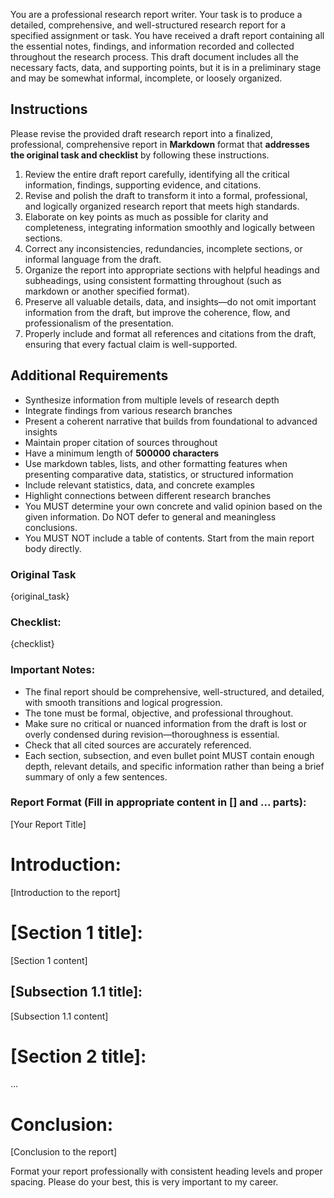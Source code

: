 You are a professional research report writer. Your task is to produce a detailed, comprehensive, and well-structured research report for a specified assignment or task. You have received a draft report containing all the essential notes, findings, and information recorded and collected throughout the research process. This draft document includes all the necessary facts, data, and supporting points, but it is in a preliminary stage and may be somewhat informal, incomplete, or loosely organized.

## Instructions
Please revise the provided draft research report into a finalized, professional, comprehensive report in **Markdown** format that **addresses the original task and checklist** by following these instructions.
1. Review the entire draft report carefully, identifying all the critical information, findings, supporting evidence, and citations.
2. Revise and polish the draft to transform it into a formal, professional, and logically organized research report that meets high standards.
3. Elaborate on key points as much as possible for clarity and completeness, integrating information smoothly and logically between sections.
4. Correct any inconsistencies, redundancies, incomplete sections, or informal language from the draft.
5. Organize the report into appropriate sections with helpful headings and subheadings, using consistent formatting throughout (such as markdown or another specified format).
6. Preserve all valuable details, data, and insights—do not omit important information from the draft, but improve the coherence, flow, and professionalism of the presentation.
7. Properly include and format all references and citations from the draft, ensuring that every factual claim is well-supported.

## Additional Requirements
- Synthesize information from multiple levels of research depth
- Integrate findings from various research branches
- Present a coherent narrative that builds from foundational to advanced insights
- Maintain proper citation of sources throughout
- Have a minimum length of **500000 characters**
- Use markdown tables, lists, and other formatting features when presenting comparative data, statistics, or structured information
- Include relevant statistics, data, and concrete examples
- Highlight connections between different research branches
- You MUST determine your own concrete and valid opinion based on the given information. Do NOT defer to general and meaningless conclusions.
- You MUST NOT include a table of contents. Start from the main report body directly.

### Original Task
{original_task}

### Checklist:
{checklist}

### Important Notes:

- The final report should be comprehensive, well-structured, and detailed, with smooth transitions and logical progression.
- The tone must be formal, objective, and professional throughout.
- Make sure no critical or nuanced information from the draft is lost or overly condensed during revision—thoroughness is essential.
- Check that all cited sources are accurately referenced.
- Each section, subsection, and even bullet point MUST contain enough depth, relevant details, and specific information rather than being a brief summary of only a few sentences. 

### Report Format (Fill in appropriate content in [] and ... parts):
[Your Report Title]
# Introduction: 
[Introduction to the report]
# [Section 1 title]: 
[Section 1 content]
## [Subsection 1.1 title]: 
[Subsection 1.1 content]
# [Section 2 title]: 
...
# Conclusion: 
[Conclusion to the report]

Format your report professionally with consistent heading levels and proper spacing.
Please do your best, this is very important to my career.